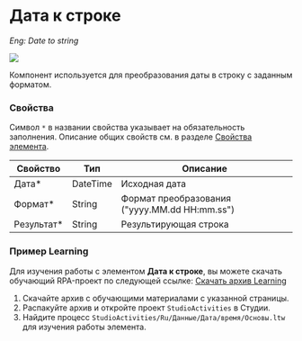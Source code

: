 # Дата к строке

*Eng: Date to string*

![](<../../../.gitbook/assets1/Dateto.png>)

Компонент используется для преобразования даты в строку с заданным форматом.

### Свойства

Символ `*` в названии свойства указывает на обязательность заполнения. Описание общих свойств см. в разделе [Свойства элемента](https://docs.primo-rpa.ru/primo-rpa/primo-studio/process/elements#svoistva-elementa).

| Свойство    | Тип      | Описание                                      |
| ----------- | -------- | --------------------------------------------- |
| Дата\*      | DateTime | Исходная дата                                 |
| Формат\*    | String   | Формат преобразования ("yyyy.MM.dd HH:mm.ss") |
| Результат\* | String   | Результирующая строка                         |

###  Пример Learning

Для изучения работы с элементом **Дата к строке**, вы можете скачать обучающий RPA-проект по следующей ссылке: [Скачать архив Learning](https://github.com/PrimoRPA/Learning/archive/refs/heads/master.zip)

1. Скачайте архив с обучающими материалами с указанной страницы.
2. Распакуйте архив и откройте проект `StudioActivities` в Студии.
3. Найдите процесс `StudioActivities/Ru/Данные/Дата/время/Основы.ltw` для изучения работы элемента.
